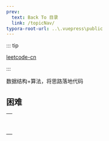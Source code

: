 ```yaml
---
prev:
  text: Back To 目录
  link: /topicNav/
typora-root-url: ..\.vuepress\public
---
```






::: tip

[leetcode-cn](https://leetcode.cn/)

:::



数据结构+算法，将思路落地代码



## 困难

|      |
| ---- |
|      |
|      |
|      |
|      |
|      |
|      |
|      |
|      |
|      |

